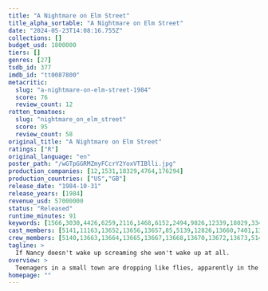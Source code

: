 ```yaml
---
title: "A Nightmare on Elm Street"
title_alpha_sortable: "A Nightmare on Elm Street"
date: "2024-05-23T14:08:16.755Z"
collections: []
budget_usd: 1800000
tiers: []
genres: [27]
tsdb_id: 377
imdb_id: "tt0087800"
metacritic:
  slug: "a-nightmare-on-elm-street-1984"
  score: 76
  review_count: 12
rotten_tomatoes:
  slug: "nightmare_on_elm_street"
  score: 95
  review_count: 58
original_title: "A Nightmare on Elm Street"
ratings: ["R"]
original_language: "en"
poster_path: "/wGTpGGRMZmyFCcrY2YoxVTIBlli.jpg"
production_companies: [12,1531,18329,4764,176294]
production_countries: ["US","GB"]
release_date: "1984-10-31"
release_years: [1984]
revenue_usd: 57000000
status: "Released"
runtime_minutes: 91
keywords: [1566,3030,4426,6259,2116,1468,6152,2494,9826,12339,18029,33457,157418,163841,164246,170383,171814,190157,256183,325821]
cast_members: [5141,11163,13652,13656,13657,85,5139,12826,13660,7401,13661,13662,120106,7219,42820]
crew_members: [5140,13663,13664,13665,13667,13668,13670,13672,13673,5140]
tagline: >
  If Nancy doesn't wake up screaming she won't wake up at all.
overview: >
  Teenagers in a small town are dropping like flies, apparently in the grip of mass hysteria causing their suicides. A cop's daughter, Nancy Thompson, traces the cause to child molester Fred Krueger, who was burned alive by angry parents many years before. Krueger has now come back in the dreams of his killers' children, claiming their lives as his revenge. Nancy and her boyfriend, Glen, must devise a plan to lure the monster out of the realm of nightmares and into the real world...
homepage: ""
---
```

